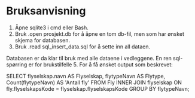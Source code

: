 # Bruksanvisning

1. Åpne sqlite3 i cmd eller Bash.
2. Bruk .open prosjekt.db for å åpne en tom db-fil, men som har ønsket skjema for databasen.
3. Bruk .read sql_insert_data.sql for å sette inn all dataen.

Databasen er da klar til bruk med alle dataene i vedleggene. En ren sql-spørring er for brukstilfelle 5. For å få ønsket
output som beskrevet:

SELECT flyselskap.navn AS Flyselskap, flytypeNavn AS Flytype, Count(flytypeNavn) AS 'Antall fly' FROM Fly
INNER JOIN flyselskap ON fly.flyselskapsKode = flyselskap.flyselskapsKode
GROUP BY flytypeNavn;


